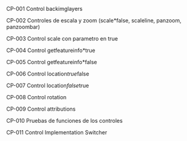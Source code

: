 CP-001
Control backimglayers

CP-002
Controles de escala y zoom (scale*false, scaleline, panzoom, panzoombar)

CP-003
Control scale con parametro en true

CP-004
Control getfeatureinfo*true

CP-005
Control getfeatureinfo*false

CP-006
Control location*true*false

CP-007
Control location*false*true

CP-008
Control rotation

CP-009
Control attributions

CP-010
Pruebas de funciones de los controles

CP-011
Control Implementation Switcher
